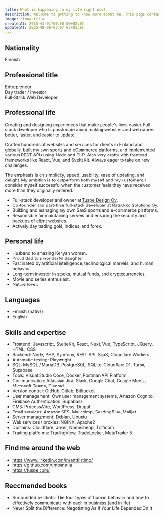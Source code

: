 ```yaml
---
title: What is happening in my life right now?
description: Welcome to getting to know more about me. This page contains a comprehensive list of everything that is currently important to me in my professional and personal life.
image: timoanttila
createdAt: 2015-01-01T00:00:00+02:00
updatedAt: 2025-08-06T07:07:07+03:00
---
```


## Nationality

Finnish

## Professional title

Entrepreneur  
Day trader / Investor  
Full-Stack Web Developer

## Professional life

Creating and designing experiences that make people's lives easier. Full-stack developer who is passionate about making websites and web stores better, faster, and easier to update.

Crafted hundreds of websites and services for clients in Finland and globally, built my own sports and eCommerce platforms, and implemented various REST APIs using Node and PHP. Also very crafty with frontend frameworks like React, Vue, and SvelteKit. Always eager to take on new challenges.

The emphasis is on simplicity, speed, usability, ease of updating, and delight. My ambition is to outperform both myself and my customers. I consider myself successful when the customer feels they have received more than they originally ordered.

- Full-stack developer and owner at [Tuspe Design Oy](https://tuspe.com/en).
- Co-founder and part-time full-stack developer at [Ratsukko Solutions Oy](https://ratsukko.com/).
- Building and managing my own SaaS sports and e-commerce platforms.
- Responsible for maintaining servers and ensuring the security and backups of client websites.
- Actively day trading gold, indices, and forex.

## Personal life

- Husband to amazing Kenyan woman.
- Proud dad to a wonderful daughter.
- Fascinated by artificial intelligence, technological marvels, and human behavior.
- Long-term investor in stocks, mutual funds, and cryptocurrencies.
- Movie and series enthusiast.
- Nature lover.

## Languages

- Finnish (native)
- English

## Skills and expertise

- Frontend: Javascript, SvelteKit, React, Nuxt, Vue, TypeScript, JQuery, HTML, CSS
- Backend: Node, PHP, Symfony, REST API, SaaS, Cloudflare Workers
- Automatic testing: Playwright
- SQL: MySQL / MariaDB, PostgreSQL, SQLite, Cloudflare D1, Turso, Supabase
- Tools: Visual Studio Code, Docker, Postman API Platform
- Communication: Atlassian Jira, Slack, Google Chat, Google Meets, Microsoft Teams, Discord
- Version control: GitHub, Gitlab, Bitbucket
- User management: Own user management systems, Amazon Cognito, Firebase Authentication, Supabase
- CMS: ProcessWire, WordPress, Drupal
- Email services: Amazon SES, Mailchimp, SendingBlue, Mailjet
- Server management: Debian, Ubuntu
- Web services / proxies: NGINX, Apache2
- Domains: Cloudflare, Joker, Namecheap, Traficom
- Trading platforms: TradingView, TradeLocker, MetaTrader 5

## Find me around the web

- https://www.linkedin.com/in/anttilatimo/
- https://github.com/timoanttila
- https://tuspe.com/

## Recomended books

- Surrounded by Idiots: The four types of human behavior and how to effectively communicate with each in business (and in life)
- Never Split the Difference: Negotiating As If Your Life Depended On It
